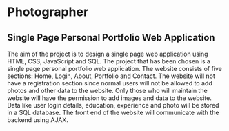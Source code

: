 # Photographer
## Single Page Personal Portfolio Web Application

The aim of the project is to design a single page web application using HTML, CSS, JavaScript and SQL. The project that has been chosen is a single page personal portfolio web application.  The website consists of five sections: Home, Login, About, Portfolio and Contact. The website will not have a registration section since normal users will not be allowed to add photos and other data to the website. Only those who will maintain the website will have the permission to add images and data to the website. Data like user login details, education, experience and photo will be stored in a SQL database. The front end of the website will communicate with the backend using AJAX.
